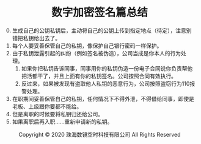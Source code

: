 # <center>数字加密签名篇总结</center>

0. 生成自己的公钥私钥后，主动将自己的公钥上传到指定地点（待定），注意别错把私钥给出去了。
1. 每个人要妥善保管自己的私钥，像保护自己银行密码一样保护。
2. 由于私钥泄露引起的纠纷（例如签名被伪造），公司当成是你本人的行为处理。
    1. 如果你把私钥告诉同事，同事用你的私钥伪造一份电子合同说你负责帮他把活都干了，并且上面有你的私钥签名。公司按照合同有效执行。
    2. 反过来，如果被发现有盗取他人私钥的恶意行为，公司按照盗窃行为110报警处理。
3. 在职期间妥善保管自己的私钥，任何情况下不得外泄，不得借给同事，即使是老板、上级跟你要都不能给。
4. 但是离职的时候要将私钥归还给公司。
5. 如果离职后再入职……重新申请新的私钥。

<center> Copyright © 2020 珠海数镜空时科技有限公司 All Rights Reserved</center>